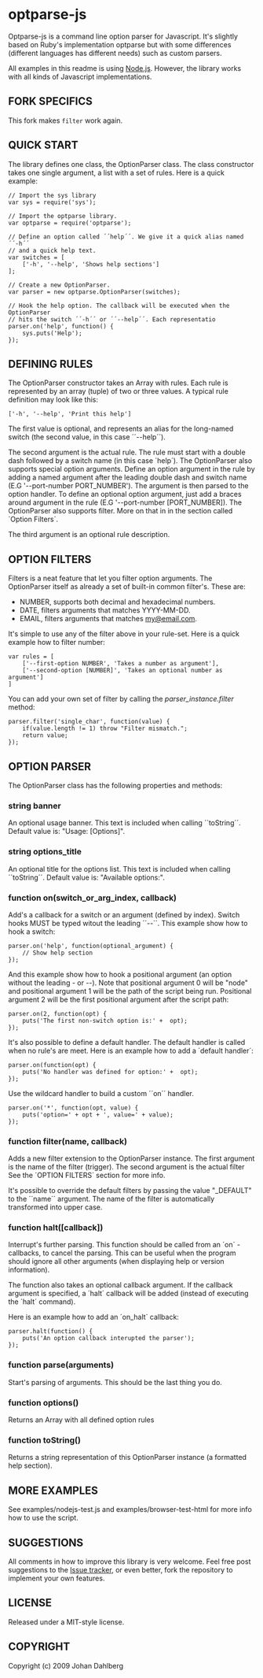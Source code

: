 optparse-js
===========

Optparse-js is a command line option parser for Javascript. It's slightly based on Ruby's implementation optparse but with some differences (different languages has different needs) such as custom parsers. 

All examples in this readme is using [Node.js](http://nodejs.org/). However, the library works with all kinds of Javascript implementations.

FORK SPECIFICS
--------------
This fork makes ``filter`` work again.


QUICK START
-----------

The library defines one class, the OptionParser class. The class constructor takes one single argument, a list with a set of rules. Here is a quick example:

	// Import the sys library
	var sys = require('sys');

	// Import the optparse library.
	var optparse = require('optparse');
	
	// Define an option called ´´help´´. We give it a quick alias named ´´-h´´ 	
	// and a quick help text.
	var switches = [
		['-h', '--help', 'Shows help sections']
	];
	
	// Create a new OptionParser.
	var parser = new optparse.OptionParser(switches);
	
	// Hook the help option. The callback will be executed when the OptionParser 
	// hits the switch ´´-h´´ or ´´--help´´. Each representatio
	parser.on('help', function() {
		sys.puts('Help');
	});
	


DEFINING RULES
--------------
The OptionParser constructor takes an Array with rules. Each rule is represented by an array (tuple) of two or three values. A typical rule definition may look like this:

	['-h', '--help', 'Print this help']
	
	
The first value is optional, and represents an alias for the long-named switch (the second value, in this case ´´--help´´). 

The second argument is the actual rule. The rule must start with a double dash followed by a switch name (in this case ´help´). The OptionParser also supports special option arguments. Define an option argument in the rule by adding a named argument after the leading double dash and switch name (E.G '--port-number PORT_NUMBER'). The argument is then parsed to the option handler. To define an optional option argument, just add a braces around argument in the rule (E.G '--port-number [PORT_NUMBER]). The OptionParser also supports filter. More on that in in the section called ´Option Filters´.

The third argument is an optional rule description. 


OPTION FILTERS
--------------
Filters is a neat feature that let you filter option arguments. The OptionParser itself as already a set of built-in common filter's. These are:

- NUMBER, supports both decimal and hexadecimal numbers.
- DATE, filters arguments that matches YYYY-MM-DD. 
- EMAIL, filters arguments that matches my@email.com.
 
It's simple to use any of the filter above in your rule-set. Here is a quick example how to filter number: 

	var rules = [
		['--first-option NUMBER', 'Takes a number as argument'],
		['--second-option [NUMBER]', 'Takes an optional number as argument']
	]

You can add your own set of filter by calling the *parser_instance.filter* method:

	parser.filter('single_char', function(value) {
		if(value.length != 1) throw "Filter mismatch.";
		return value;
	});


OPTION PARSER
-------------
The OptionParser class has the following properties and methods:

### string banner
An optional usage banner. This text is included when calling ´´toString´´. Default value is: "Usage: [Options]".


### string options_title
An optional title for the options list. This text is included when calling ´´toString´´. Default value is: "Available options:".


### function on(switch_or_arg_index, callback)
Add's a callback for a switch or an argument (defined by index). Switch hooks MUST be typed witout the leading ´´--´´. This example show how to hook a switch:

	parser.on('help', function(optional_argument) {
		// Show help section
	});
	
And this example show how to hook a positional argument (an option without the leading - or --).
Note that positional argument 0 will be "node" and positional argument 1 will be the path of the
script being run. Positional argument 2 will be the first positional argument after the script path: 

	parser.on(2, function(opt) {
		puts('The first non-switch option is:' +  opt);
	});
	
It's also possible to define a default handler. The default handler is called when no rule's are meet. Here is an example how to add a ´default handler´:

	parser.on(function(opt) {
		puts('No handler was defined for option:' +  opt);
	});
	
Use the wildcard handler to build a custom ´´on´´ handler.

	parser.on('*', function(opt, value) {
		puts('option=' + opt + ', value=' + value);
	});
	
### function filter(name, callback)
Adds a new filter extension to the OptionParser instance. The first argument is the name of the filter (trigger). The second argument is the actual filter  See the ´OPTION FILTERS´ section for more info. 

It's possible to override the default filters by passing the value "_DEFAULT" to the ´´name´´ argument. The name of the filter is automatically transformed into 
upper case.


### function halt([callback]) 
Interrupt's further parsing. This function should be called from an ´on´ -callbacks, to cancel the parsing. This can be useful when the program should ignore all other arguments (when displaying help or version information).

The function also takes an optional callback argument. If the callback argument is specified, a ´halt´ callback will be added (instead of executing the ´halt´ command).

Here is an example how to add an ´on_halt´ callback:

	parser.halt(function() {
		puts('An option callback interupted the parser');
	});

	
### function parse(arguments)
Start's parsing of arguments. This should be the last thing you do.


### function options()
Returns an Array with all defined option rules 


### function toString()
Returns a string representation of this OptionParser instance (a formatted help section).


MORE EXAMPLES
-------------
See examples/nodejs-test.js and examples/browser-test-html for more info how to
use the script. 


SUGGESTIONS
-----------
All comments in how to improve this library is very welcome. Feel free post  suggestions to the [Issue tracker](http://github.com/jfd/optparse-js/issues), or even better, fork the repository to implement your own features.


LICENSE
-------
Released under a MIT-style license.


COPYRIGHT
---------
Copyright (c) 2009 Johan Dahlberg

